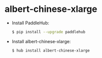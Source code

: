 # albert-chinese-xlarge
* Install PaddleHub: 

    ```bash
    $ pip install --upgrade paddlehub
    ```

* Install albert-chinese-xlarge: 

    ```bash
    $ hub install albert-chinese-xlarge
    ```
